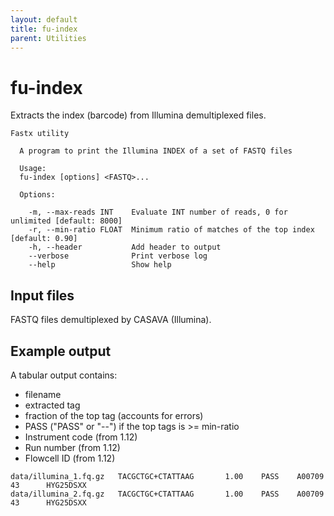 ```yaml
---
layout: default
title: fu-index
parent: Utilities
---
```



# fu-index

Extracts the index (barcode) from Illumina demultiplexed files.

```text
Fastx utility

  A program to print the Illumina INDEX of a set of FASTQ files

  Usage: 
  fu-index [options] <FASTQ>...

  Options:
  
    -m, --max-reads INT    Evaluate INT number of reads, 0 for unlimited [default: 8000]
    -r, --min-ratio FLOAT  Minimum ratio of matches of the top index [default: 0.90]
    -h, --header           Add header to output
    --verbose              Print verbose log
    --help                 Show help
```

## Input files

FASTQ files demultiplexed by CASAVA (Illumina).

## Example output

A tabular output contains:

* filename
* extracted tag
* fraction of the top tag (accounts for errors)
* PASS ("PASS" or "--") if the top tags is >= min-ratio
* Instrument code (from 1.12)
* Run number (from 1.12)
* Flowcell ID (from 1.12)
  
```
data/illumina_1.fq.gz   TACGCTGC+CTATTAAG       1.00    PASS    A00709  43      HYG25DSXX
data/illumina_2.fq.gz   TACGCTGC+CTATTAAG       1.00    PASS    A00709  43      HYG25DSXX
```